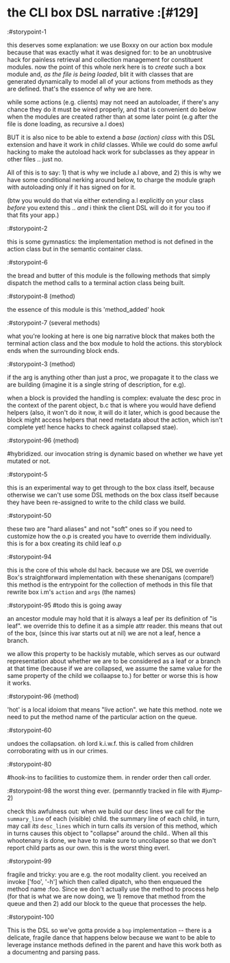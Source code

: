 
# the CLI box DSL narrative :[#129]


:#storypoint-1

this deserves some explanation: we use Boxxy on our action box module
because that was exactly what it was designed for: to be an unobtrusive
hack for painless retrieval and collection management for constituent
modules. now the point of this whole nerk here is to _create_ such a
box module and, *as the file is being loaded*, blit it with classes
that are generated dynamically to model all of your actions from
methods as they are defined. that's the essence of why we are here.

while some actions (e.g. clients) may not need an autoloader, if
there's any chance they do it must be wired properly, and that is
convenient do below when the modules are created rather than at some
later point (e.g after the file is done loading, as recursive a.l does)

BUT it is also nice to be able to extend a *base (action) class* with
this DSL extension and have it work in *child* classes. While we could
do some awful hacking to make the autoload hack work for subclasses
as they appear in other files .. just no.

All of this is to say: 1) that is why we include a.l above, and
2) this is why we have some conditional nerking around below, to charge
the module graph with autoloading only if it has signed on for it.

(btw you would do that via either extending a.l explicitly on your class
*before* you extend this .. *and* i think the client DSL will do it
for you too if that fits your app.)


:#storypoint-2

this is some gymnastics: the implementation method is not defined in the
action class but in the semantic container class.



:#storypoint-6

the bread and butter of this module is the following methods that simply
dispatch the method calls to a terminal action class being built.



:#storypoint-8 (method)

the essence of this module is this 'method_added' hook



:#storypoint-7 (several methods)

what you're looking at here is one big narrative block that makes both
the terminal action class and the box module to hold the actions.
this storyblock ends when the surrounding block ends.




:#storypoint-3 (method)

if the arg is anything other than just a proc, we propagate it to the
class we are building (imagine it is a single string of description, for
e.g).

when a block is provided the handling is complex: evaluate the desc proc
in the context of the parent object, b.c that is where you would have defiend
helpers (also, it won't do it now, it will do it later, which is good because
the block might access helpers that need metadata about the action,
which isn't complete yet! hence hacks to check against collapsed stae).



:#storypoint-96 (method)

#hybridized. our invocation string is dynamic based on whether we have yet
mutated or not.



:#storypoint-5

this is an experimental way to get through to the box class itself, because
otherwise we can't use some DSL methods on the box class itself because
they have been re-assigned to write to the child class we build.



:#storypoint-50

these two are "hard aliases" and not "soft" ones so if you need to
customize how the o.p is created you have to override them individually.
this is for a box creating its child leaf o.p



:#storypoint-94

this is the core of this whole dsl hack. because we are DSL we override
Box's straightforward implementation with these shenanigans (compare!)
this method is the entrypoint for the collection of methods in this
file that rewrite box i.m's `action` and `args` (the names)



:#storypoint-95 #todo this is going away

an ancestor module may hold that it is always a leaf per its definition of
"is leaf". we override this to define it as a simple attr reader. this means
that out of the box, (since this ivar starts out at nil) we are not a leaf,
hence a branch.

we allow this property to be hackisly mutable, which serves as our outward
representation about whether we are to be considered as a leaf or a branch
at that time (because if we are collapsed, we assume the same value for
the same property of the child we collaapse to.) for better or worse this
is how it works.



:#storypoint-96 (method)

'hot' is a local idoiom that means "live action". we hate this method.
note we need to put the method name of the particular action on the queue.



:#storypoint-60

undoes the collapsation. oh lord k.i.w.f. this is called from children
corroborating with us in our crimes.



:#storypoint-80

#hook-ins to facilities to customize them. in render order then call order.


:#storypoint-98 the worst thing ever. (permanntly tracked in file with #jump-2)

check this awfulness out: when we build our desc lines we call for the
`summary_line` of each (visible) child. the summary line of each child, in
turn, may call *its* `desc_lines` which in turn calls *its* version of this
method, which in turns causes this object to "collapse" around the child..
When all this whootenany is done, we have to make sure to uncollapse so that
we don't report child parts as our own. this is the worst thing everl.



:#storypoint-99

fragile and tricky: you are e.g. the root modality client. you received an
invoke ['foo', '-h'] which then called dipatch, who then enqueued the method
name :foo.  Since we don't actually use the method to process help (for that
is what we are now doing, we 1) remove that method from the queue and then
2) add our block to the queue that processes the help.



:#storypoint-100

This is the DSL so we've gotta provide a `bop` implementation -- there is a
delicate, fragile dance that happens below because we want to be able to
leverage instance methods defined in the parent and have this work both as a
documentng and parsing pass.
